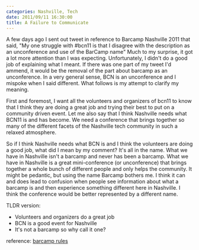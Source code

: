 ```yaml
---
categories: Nashville, Tech
date: 2011/09/11 16:30:00
title: A Failure to Communicate
---
```

A few days ago I sent out tweet in reference to Barcamp Nashville 2011 that said, "My one struggle with #bcn11 is that I disagree with the description as an unconference and use of the BarCamp name"
Much to my surprise, it got a lot more attention than I was expecting. Unfortunately, I didn't do a good job of explaining what I meant. If there was one part 
of my tweet I'd ammend, it would be the removal of the part about barcamp as an unconference. In a very general sense, BCN is an unconference and I mispoke when I said different. What follows is my attempt to clarify my meaning.

First and foremost, I want all the volunteers and organizers of bcn11 to know that I think they are doing a great job and trying
their best to put on a community driven event. Let me also say that I think Nashville needs what BCN11 is and has become. We need a conference that brings together
so many of the different facets of the Nashville tech community in such a relaxed atmosphere.

So if I think Nashville needs what BCN is and I think the volunteers are doing a good job, what did I mean by my comment? It's all in the name. 
What we have in Nashville isn't a barcamp and never has been a barcamp. What we have in Nashville is a great mini-conference (or unconference) that brings together a whole bunch of different people and only helps the community. 
It might be pedantic, but using the name Barcamp bothers me. I think it can and does lead to confusion when people see information about what a barcamp is and then experience something different here in Nashville. I think the conference
would be better represented by a different name.


TLDR version:

- Volunteers and organizers do a great job
- BCN is a good event for Nashville
- It's not a barcamp so why call it one?

reference:
[barcamp rules](http://barcamp.org/w/page/405173/TheRulesOfBarCamp)
